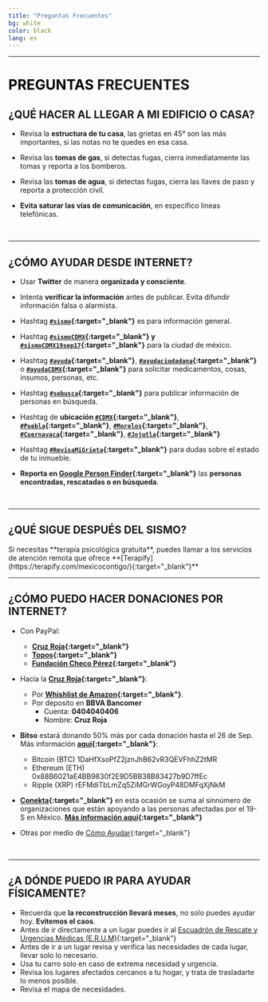 ```yaml
---
title: "Preguntas Frecuentes"
bg: white
color: black
lang: es
---
```


<hr class="section-line">
<h1><span style="color:black;">PREGUNTAS</span> FRECUENTES</h1>

<h2 class="subtitle pink">¿QUÉ HACER AL LLEGAR A MI EDIFICIO O CASA?</h2>

* Revisa la **estructura de tu casa**, las grietas en 45° son las más importantes, si las notas no te quedes en esa casa.

* Revisa las **tomas de gas**, si detectas fugas, cierra inmediatamente las tomas y reporta a los bomberos.

* Revisa las **tomas de agua**, si detectas fugas, cierra las llaves de paso y reporta a protección civil.

* **Evita saturar las vías de comunicación**, en específico líneas telefónicas.

<br />

<hr class="section-line">
<h2 class="subtitle pink">¿CÓMO AYUDAR DESDE INTERNET?</h2>

* Usar **Twitter** de manera **organizada y consciente**.

* Intenta **verificar la información** antes de publicar. Evita difundir información falsa o alarmista.

* Hashtag **[```#sismo```](https://twitter.com/search?f=tweets&vertical=news&q=%23sismo&src=typd){:target="_blank"}** es para información general.

* Hashtag **[```#sismoCDMX```](https://twitter.com/search?f=tweets&vertical=news&q=%23sismoCDMX&src=typd){:target="_blank"} y [```#sismoCDMX19sep17```](https://twitter.com/search?f=tweets&vertical=default&q=%23SismoCDMX19sep17&src=tyah){:target="_blank"}** para la ciudad de méxico.

* Hashtag **[```#ayuda```](https://twitter.com/search?f=tweets&vertical=news&q=%23ayuda&src=typd){:target="_blank"}**, **[```#ayudaciudadana```](https://twitter.com/search?f=tweets&vertical=news&q=%23ayudaciudadana&src=typd){:target="_blank"}** o **[```#ayudaCDMX```](https://twitter.com/search?f=tweets&vertical=default&q=ayudaCDMX&src=typd){:target="_blank"}** para solicitar medicamentos, cosas, insumos, personas, etc.

* Hashtag **[```#sebusca```](https://twitter.com/search?f=tweets&vertical=news&q=%23sebusca&src=typd){:target="_blank"}** para publicar información de personas en búsqueda.

* Hashtag de **ubicación [```#CDMX```](https://twitter.com/search?f=tweets&vertical=news&q=%23CDMX&src=typd){:target="_blank"}**, **[```#Puebla```](https://twitter.com/search?f=tweets&vertical=news&q=%23Puebla&src=typd){:target="_blank"}**, **[```#Morelos```](https://twitter.com/search?f=tweets&vertical=news&q=%23Morelos&src=typd){:target="_blank"}**, **[```#Cuernavaca```](https://twitter.com/search?f=tweets&vertical=news&q=%23Cuernavaca&src=typd){:target="_blank"}**, **[```#Jojutla```](https://twitter.com/search?f=tweets&vertical=news&q=%23Jojutla&src=typd){:target="_blank"}**

* Hashtag **[```#RevisaMiGrieta```](https://twitter.com/hashtag/revisamigrieta?f=tweets&vertical=default&src=hash){:target="_blank"}** para dudas sobre el estado de tu inmueble.

* **Reporta en [Google Person Finder](https://google.org/personfinder/2017-puebla-mexico-earthquake){:target="_blank"}** las **personas encontradas, rescatadas o en búsqueda**.

<br />

<hr class="section-line">
<h2 class="subtitle pink">¿QUÉ SIGUE DESPUÉS DEL SISMO?</h2>
Si necesitas **terapia psicológica gratuita**, puedes llamar a los servicios de atención remota que ofrece **[Terapify](https://terapify.com/mexicocontigo/){:target="_blank"}**

<br />

<hr class="section-line">
<h2 class="subtitle pink">¿CÓMO PUEDO HACER DONACIONES POR INTERNET?</h2>

* Con PayPal:
  - **[Cruz Roja](https://bit.ly/cruzroja-pp){:target="_blank"}**
  - **[Topos](https://bit.ly/topos-pp){:target="_blank"}**
  - **[Fundación Checo Pérez](https://bit.ly/checo-pp){:target="_blank"}**

* Hacia la **[Cruz Roja](https://www.cruzrojamexicana.org.mx/){:target="_blank"}**:
  * Por **[Whishlist de Amazon](https://www.amazon.com.mx/b?ie=UTF8&node=17290014011&pf_rd_p=f0aeab75-03f7-49aa-8b87-a4c78e1f0f04&pf_rd_r=KXBQ43PEH4BHKGESGQPZ){:target="_blank"}**.
  * Por deposito en **BBVA Bancomer**
    * Cuenta: **0404040406**
    * Nombre: **Cruz Roja**

* **Bitso** estará donando 50% más por cada donación hasta el 26 de Sep. Más información **[aquí](https://blog-en.bitso.com/bitcoinaidmexico-part-2-381118556cf7){:target="_blank"}**:
  - Bitcoin (BTC) 1DaHfXsoPfZ2jznJhB62vR3QEVFhhZ2tMR
  - Ethereum (ETH) 0x88B6021aE4BB9830f2E9D5BB38B83427b9D7ffEc
  - Ripple (XRP) rEFMdiTbLmZq5ZiMGrWGoyP48DMFqXjNkM

* **[Conekta](https://donativos.conekta.com/){:target="_blank"}** en esta ocasión se suma al sinnúmero de organizaciones que están apoyando a las personas afectadas por el 19-S en México. **[Más información aquí](https://donativos.conekta.com/){:target="_blank"}**

* Otras por medio de [Cómo Ayudar](http://comoayudar.mx/){:target="_blank"}

<br />

<hr class="section-line">
<h2 class="subtitle pink">¿A DÓNDE PUEDO IR PARA AYUDAR FÍSICAMENTE?</h2>

* Recuerda que **la reconstrucción llevará meses**, no solo puedes ayudar hoy. **Evitemos el caos**.
* Antes de ir directamente a un lugar puedes ir al [Escuadrón de Rescate y Urgencias Médicas (E.R.U.M)](http://www.cdmx.gob.mx/comunicacion/nota/ayuda-en-el-rescate-de-personas){:target="_blank"}
* Antes de ir a un lugar revisa y verifica las necesidades de cada lugar, llevar solo lo necesario.
* Usa tu carro solo en caso de extrema necesidad y urgencia.
* Revisa los lugares afectados cercanos a tu hogar, y trata de trasladarte lo menos posible.
* Revisa el mapa de necesidades.
